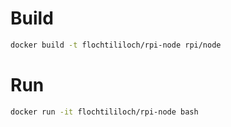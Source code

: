 # Build

```bash
docker build -t flochtililoch/rpi-node rpi/node
```

# Run

```bash
docker run -it flochtililoch/rpi-node bash
```
